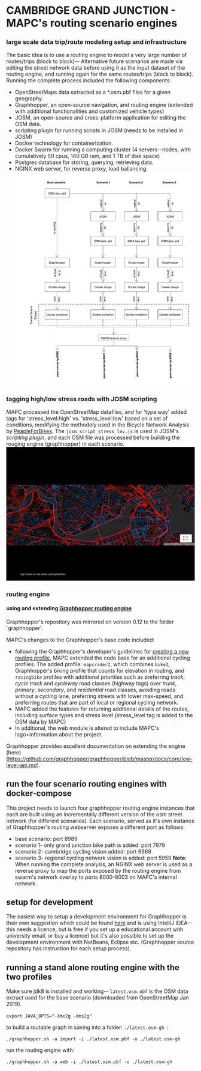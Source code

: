 # CAMBRIDGE GRAND JUNCTION - MAPC's routing scenario engines  


### large scale data trip/route modeling setup and infrastructure 
The basic idea is to use a routing engine to model a very large number of routes/trips (block to block)-- 
Alternative future scenarios are made via editing the street network data before using it as the input dataset of the routing engine, and running again for the same routes/trips (block to block).
Running the complete process included the following components:
- OpenStreetMaps data extracted as a *.osm.pbf files for a given geography.
- Graphhopper, an open-source navigation, and routing engine (extended with additional functionalities and customized vehicle types)
- JOSM, an open-source and cross-platform application for editing the OSM data.
- scripting plugin for running scripts in JOSM (needs to be installed in JOSM)
- Docker technology for containerization.
- Docker Swarm for running a computing cluster (4 servers--nodes, with cumulatively 50 cpus, 140 GB ram, and 1 TB of disk space)
- Postgres database for storing, querying, retrieving  data.
- NGINX web server, for reverse proxy, load ballancing.
![modeling diagram](d1.png)

### tagging high/low stress roads with JOSM scripting
MAPC processed the OpenStreetMap datafiles, and for 'type:way' added tags for 'stress_level:high' vs. 'stress_level:low' based on a set of conditions, modifying the methodoly used in the Bicycle Network Analysis by [PeapleForBikes](https://bna.peopleforbikes.org/#/methodology). The `josm_script_stress_lev.js` is used in JOSM's _scripting plugin_, and each OSM file was processed before building the rouging engine (graphhopper) in each scenario.
![stress map](stress_map.png)




### routing engine
#### using and extending [Graphhopper routing engine](https://github.com/graphhopper/graphhopper)

Graphhopper's repository was mirrored on version 0.12 to the folder `graphhopper'.

MAPC's changes to the Graphhopper's base code included:
- following the Graphhopper's developer's guidelines for [creating a new routing profile](https://github.com/graphhopper/graphhopper/blob/master/docs/core/create-new-flagencoder.md), MAPC extended the code base for an additional cycling profiles. The added profile: `mapcrider2`, which combines `bike2`, Graphhopper's biking profile that counts for elevation in routing, and `racingbike` profiles with additional priorities such as preferring _track_, _cycle track_ and _cycleway_ road classes (highway tags) over _trunk_, _primary_, _secondary_, and _residential_ road classes, avoiding roads without a cycling lane, preferring streets with lower max-speed, and preferring routes that are part of local or regional cycling network.
- MAPC added the features for returning additional details of the routes, including surface types and stress level (stress_level tag is added to the OSM data by MAPC)
- In additional, the web module is altered to include MAPC's logo+information about the project.

Graphhopper provides excellent documentation on extending the engine (here)[https://github.com/graphhopper/graphhopper/blob/master/docs/core/low-level-api.md].
## run the four scenario routing engines with docker-compose 

This project needs to launch four graphhopper routing engine instances that each are built using an incrementally different version of the osm street network (for different scenarios). Each scenario, served as it's own instance of Graphhopper's routing webserver exposes a different port as follows:
- base scenario: port 8989
- scenario 1- only grand junction bike path is added: port 7979
- scenario 2- cambridge cycling vision added: port 6969
- scenario 3- regional cycling network vision is added: port 5959 
__Note__: When running the complete analysis, an NGINX web server is used as a reverse proxy to map the ports exposed by the routing engine from swarm's network overlay to ports 8000-8003 on MAPC's internal network.



## setup for development


The easiest way to setup a development environment for Graphhopper is their own suggestion which could be found [here](https://github.com/graphhopper/graphhopper/blob/master/docs/core/quickstart-from-source.md#start-development) and is using IntelliJ IDEA-- this needs a licence, but is free if you set up a educational account with university email, or buy a licence) but it's also possible to set up the development environment with NetBeans, Eclipse etc. (Graphhopper source repository has instruction for each setup process).



## running a stand alone routing engine with the two profiles  

Make sure  jdk8 is installed and working-- `latest.osm.obf` is the OSM data extract used for the base scenario (downloaded from OpenStreetMap Jan 2019).   

```export JAVA_OPTS="-Xmx2g -Xms2g"```

to build a routable graph in saving into a folder: `./latest.osm-gh `:  

```
./graphhopper.sh -a import -i ./latest.osm.pbf -o ./latest.osm-gh 

```

run the routing engine with:

```
./graphhopper.sh -a web -i ./latest.osm.pbf -o ./latest.osm-gh

```


